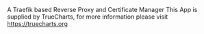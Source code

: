 A Traefik based Reverse Proxy and Certificate Manager
This App is supplied by TrueCharts, for more information please visit https://truecharts.org
